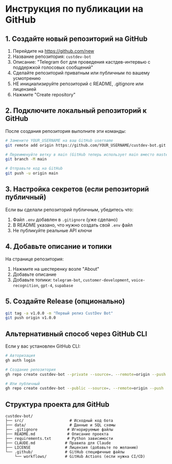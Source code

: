 # Инструкция по публикации на GitHub

## 1. Создайте новый репозиторий на GitHub

1. Перейдите на https://github.com/new
2. Название репозитория: `custdev-bot`
3. Описание: "Telegram бот для проведения кастдев-интервью с поддержкой голосовых сообщений"
4. Сделайте репозиторий приватным или публичным по вашему усмотрению
5. НЕ инициализируйте репозиторий с README, .gitignore или лицензией
6. Нажмите "Create repository"

## 2. Подключите локальный репозиторий к GitHub

После создания репозитория выполните эти команды:

```bash
# Замените YOUR_USERNAME на ваш GitHub username
git remote add origin https://github.com/YOUR_USERNAME/custdev-bot.git

# Переименуйте ветку в main (GitHub теперь использует main вместо master)
git branch -M main

# Отправьте код на GitHub
git push -u origin main
```

## 3. Настройка секретов (если репозиторий публичный)

Если вы сделали репозиторий публичным, убедитесь что:

1. Файл `.env` добавлен в `.gitignore` (уже сделано)
2. В README указано, что нужно создать свой `.env` файл
3. Не публикуйте реальные API ключи

## 4. Добавьте описание и топики

На странице репозитория:
1. Нажмите на шестеренку возле "About"
2. Добавьте описание
3. Добавьте топики: `telegram-bot`, `customer-development`, `voice-recognition`, `gpt-4`, `supabase`

## 5. Создайте Release (опционально)

```bash
git tag -a v1.0.0 -m "Первый релиз CustDev Bot"
git push origin v1.0.0
```

## Альтернативный способ через GitHub CLI

Если у вас установлен GitHub CLI:

```bash
# Авторизация
gh auth login

# Создание репозитория
gh repo create custdev-bot --private --source=. --remote=origin --push

# Или публичный
gh repo create custdev-bot --public --source=. --remote=origin --push
```

## Структура проекта для GitHub

```
custdev-bot/
├── src/                    # Исходный код бота
├── data/                   # Данные и SQL схемы
├── .gitignore             # Игнорируемые файлы
├── README.md              # Описание проекта
├── requirements.txt       # Python зависимости
├── CLAUDE.md             # Правила для Claude
├── LICENSE               # Лицензия (добавьте по желанию)
└── .github/              # GitHub специфичные файлы
    └── workflows/        # GitHub Actions (если нужна CI/CD)
```